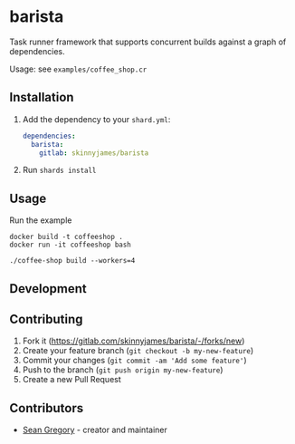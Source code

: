 # barista

Task runner framework that supports concurrent builds against a graph of dependencies.

Usage: see `examples/coffee_shop.cr`

## Installation

1. Add the dependency to your `shard.yml`:

   ```yaml
   dependencies:
     barista:
       gitlab: skinnyjames/barista
   ```

2. Run `shards install`

## Usage

Run the example

```
docker build -t coffeeshop .
docker run -it coffeeshop bash

./coffee-shop build --workers=4
```

## Development

## Contributing

1. Fork it (<https://gitlab.com/skinnyjames/barista/-/forks/new>)
2. Create your feature branch (`git checkout -b my-new-feature`)
3. Commit your changes (`git commit -am 'Add some feature'`)
4. Push to the branch (`git push origin my-new-feature`)
5. Create a new Pull Request

## Contributors

- [Sean Gregory](https://gitlab.com/skinnyjames) - creator and maintainer
